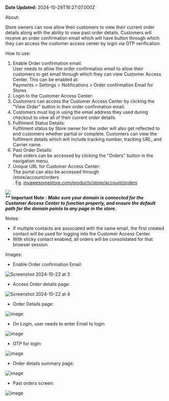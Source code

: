 **Date Updated:** 2024-10-29T16:27:07.000Z

About:

Store owners can now allow their customers to view their current order details along with the ability to view past order details. Customers will receive an order confirmation email which will have button through which they can access the customer access center by login via OTP verification.

How to use:

1. Enable Order confirmation email:  
User needs to allow the order confirmation email to allow their customers to get email through which they can view Customer Access Center. This can be enabled at:  
Payments > Settings > Notifications > Order confirmation Email for Stores
2. Login to the Customer Access Center:
1. Customers can access the Customer Access Center by clicking the "View Order" button in their order confirmation email.
2. Customers must log in using the email address they used during checkout to view all of their current order details.
1. Fulfilment Status Details:  
Fulfilment status by Store owner for the order will also get reflected to end customers whether partial or complete. Customers can view the fulfilment details which will include tracking number, tracking URL, and Carrier name.
2. Past Order Details:  
 Past orders can be accessed by clicking the "Orders" button in the navigation menu.
3. Unique URL for Customer Access Center:  
The portal can also be accessed through  
<storeurl>/store/account/orders  
. Eg. [myawesomestore.com/products/store/account/orders](http://myawesomestore.com/products/store/account/orders)  
    
![](https://s3.amazonaws.com/cdn.freshdesk.com/data/helpdesk/attachments/production/155035621953/original/TAnpOkm1et0uD0GAg0Vi5TRGhSN4wvF_yQ.png?1730199308)  
**\*\* Important Note** **: _Make sure your domain is connected for the Customer Access Center to function properly, and ensure the default path for the domain points to any page in the store_.**

  
Notes:

* If multiple contacts are associated with the same email, the first created contact will be used for logging into the Customer Access Center.
* With sticky contact enabled, all orders will be consolidated for that browser session.

Images:

* Enable Order confirmation Email:

![Screenshot 2024-10-22 at 3](https://s3.amazonaws.com/cdn.freshdesk.com/data/helpdesk/attachments/production/155035197842/original/GND71JslO3FTUhKXl6fSScLor-YHscqVxA.jpeg?1729608885)

* Access Order details page:

![Screenshot 2024-10-22 at 4](https://s3.amazonaws.com/cdn.freshdesk.com/data/helpdesk/attachments/production/155035197841/original/2KGTDV-AFwCZ0W-mmCFesw6j9IeST3f6CA.jpeg?1729608885)

* Order Details page:

![image](https://s3.amazonaws.com/cdn.freshdesk.com/data/helpdesk/attachments/production/155035197845/original/3S5zMKxl0VXKCX5Gg0WQR0MnBUZvyOq4pQ.jpeg?1729608885)

* On Login, user needs to enter Email to login

![image](https://s3.amazonaws.com/cdn.freshdesk.com/data/helpdesk/attachments/production/155035197840/original/qfXG0qM-WPNTmoDC8_cNQBl7jGmXKWfV-w.jpeg?1729608884)

* OTP for login:

![image](https://s3.amazonaws.com/cdn.freshdesk.com/data/helpdesk/attachments/production/155035197843/original/7qmhJJZncVV35LaKb3kZxsDKXKc9JwUk7A.jpeg?1729608884)

* Order details summary page:

![image](https://s3.amazonaws.com/cdn.freshdesk.com/data/helpdesk/attachments/production/155035197847/original/ubpcxOZ0qhxbtUJCVSmqJt0AbBkJ_z9L2g.jpeg?1729608885)

* Past orders screen:

![image](https://s3.amazonaws.com/cdn.freshdesk.com/data/helpdesk/attachments/production/155035197844/original/bi9WqCsq4u-qykZeqNzHiUUM-T_Q8kHWrQ.jpeg?1729608885)

  